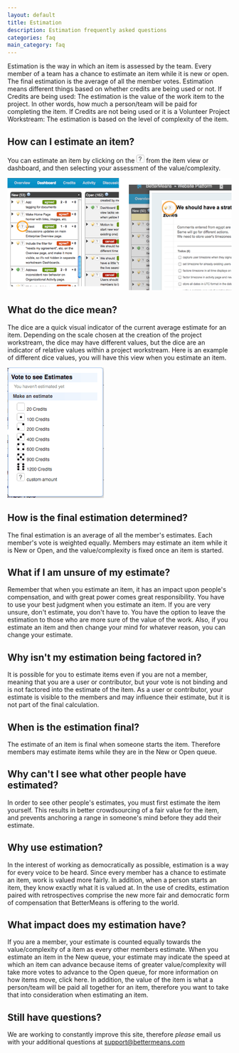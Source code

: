 ```yaml
---
layout: default
title: Estimation
description: Estimation frequently asked questions
categories: faq
main_category: faq
---
```


Estimation is the way in which an item is assessed by the team. Every member of a team has a chance to estimate an item while it is new or open. The final estimation is the average of all the member votes. Estimation means different things based on whether credits are being used or not.
If Credits are being used: The estimation is the value of the work item to the project. In other words, how much a person/team will be paid for completing the item.
If Credits are not being used or it is a Volunteer Project Workstream: The estimation is based on the level of complexity of the item.

How can I estimate an item?
---------------------------

You can estimate an item by clicking on the ![](/images/dice_NO.png) from the item view or dashboard, and then selecting your assessment of the value/complexity.

![](/images/estimate-45.png)

What do the dice mean?
----------------------
The dice are a quick visual indicator of the current average estimate for an item. Depending on the scale chosen at the creation of the project workstream, the dice may have different values, but the dice are an indicator of relative values within a project workstream. Here is an example of different dice values, you will have this view when you estimate an item.

![](/images/estimation-options.png)

How is the final estimation determined?
---------------------------------------
The final estimation is an average of all the member's estimates. Each member's vote is weighted equally.  Members may estimate an item while it is New or Open, and the value/complexity is fixed once an item is started.

What if I am unsure of my estimate?
-----------------------------------
Remember that when you estimate an item, it has an impact upon people's compensation, and with great power comes great responsibility. You have to use your best judgment when you estimate an item. If you are very unsure, don't estimate, you don't have to. You have the option to leave the estimation to those who are more sure of the value of the work. Also, if you estimate an item and then change your mind for whatever reason, you can change your estimate.

Why isn't my estimation being factored in?
------------------------------------------

It is possible for you to estimate items even if you are not a member, meaning that you are a user or contributor, but your vote is not binding and is not factored into the estimate of the item. As a user or contributor, your estimate is visible to the members and may influence their estimate, but it is not part of the final calculation.

When is the estimation final?
-----------------------------
The estimate of an item is final when someone starts the item. Therefore members may estimate items while they are in the New or Open queue.

Why can't I see what other people have estimated?
-------------------------------------------------
In order to see other people's estimates, you must first estimate the item yourself. This results in better crowdsourcing of a fair value for the item, and prevents anchoring a range in someone's mind before they add their estimate.

Why use estimation?
-------------------

In the interest of working as democratically as possible, estimation is a way for every voice to be heard. Since every member has a chance to estimate an item, work is valued more fairly. In addition, when a person starts an item, they know exactly what it is valued at. In the use of credits, estimation paired with retrospectives comprise the new more fair and democratic form of compensation that BetterMeans is offering to the world.

What impact does my estimation have?
------------------------------------

If you are a member, your estimate is counted equally towards the value/complexity of a item as every other members estimate. When you estimate an item in the New queue, your estimate may indicate the speed at which an item can advance because items of greater value/complexity will take more votes to advance to the Open queue, for more information on how items move, click here. In addition, the value of the item is what a person/team will be paid all together for an item, therefore you want to take that into consideration when estimating an item.

Still have questions? 
---------------------

We are working to constantly improve this site, therefore _please_ email us with your additional questions at <a href="mailto:support@bettermeans.com">support@bettermeans.com</a>